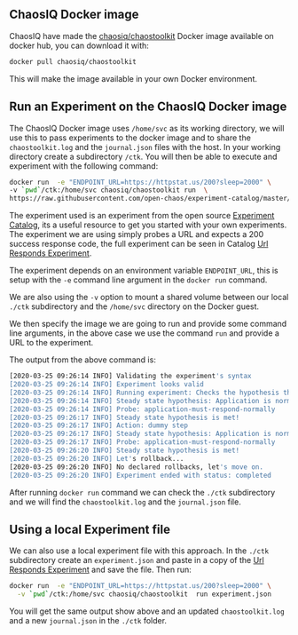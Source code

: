 
## ChaosIQ Docker image

ChaosIQ have made the  [chaosiq/chaostoolkit](https://hub.docker.com/r/chaosiq/chaostoolkit) Docker image available on docker hub, you can download it with:

```bash
docker pull chaosiq/chaostoolkit
```

This will make the image available in your own Docker environment.


## Run an Experiment on the ChaosIQ Docker image

The ChaosIQ Docker image uses ```/home/svc``` as its working directory, we will use this to pass experiments to the docker image and to share the ```chaostoolkit.log``` and the ```journal.json``` files with the host. In your working directory create a subdirectory ```/ctk```. You will then be able to execute and experiment with the following command:

```bash
docker run  -e "ENDPOINT_URL=https://httpstat.us/200?sleep=2000" \
-v `pwd`/ctk:/home/svc chaosiq/chaostoolkit run  \
https://raw.githubusercontent.com/open-chaos/experiment-catalog/master/local/url-responds/url-responds.json
```
The experiment used is an experiment from the open source [Experiment Catalog][ExperimentCatalog], its a useful resource to get you started with your own experiments. The experiment we are using simply probes a URL and expects a 200 success response code, the full experiment can be seen in Catalog [Url Responds Experiment][UrlResponds].


The experiment depends on an environment variable ```ENDPOINT_URL```, this is setup with the ```-e``` command line argument in the ```docker run``` command.

We are also using the ```-v``` option to mount a shared volume between our local ```./ctk``` subdirectory and the ```/home/svc``` directory on the Docker guest.

We then specify the image we are going to run and provide some command line arguments, in the above case we use the command ```run``` and provide a URL to the experiment.

The output from the above command is:

```bash
[2020-03-25 09:26:14 INFO] Validating the experiment's syntax
[2020-03-25 09:26:14 INFO] Experiment looks valid
[2020-03-25 09:26:14 INFO] Running experiment: Checks the hypothesis that a URL responds with a 200 status
[2020-03-25 09:26:14 INFO] Steady state hypothesis: Application is normal
[2020-03-25 09:26:14 INFO] Probe: application-must-respond-normally
[2020-03-25 09:26:17 INFO] Steady state hypothesis is met!
[2020-03-25 09:26:17 INFO] Action: dummy step
[2020-03-25 09:26:17 INFO] Steady state hypothesis: Application is normal
[2020-03-25 09:26:17 INFO] Probe: application-must-respond-normally
[2020-03-25 09:26:20 INFO] Steady state hypothesis is met!
[2020-03-25 09:26:20 INFO] Let's rollback...
[2020-03-25 09:26:20 INFO] No declared rollbacks, let's move on.
[2020-03-25 09:26:20 INFO] Experiment ended with status: completed
```

After running ```docker run``` command we can check the ```./ctk``` subdirectory and we will find the ```chaostoolkit.log``` and the ```journal.json``` file.

## Using a local Experiment file

We can also use a local experiment file with this approach. In the ```./ctk``` subdirectory create an ```experiment.json``` and paste in a copy of the [Url Responds Experiment][UrlRespondsRaw] and save the file. Then run:

```bash
docker run  -e "ENDPOINT_URL=https://httpstat.us/200?sleep=2000" \
  -v `pwd`/ctk:/home/svc chaosiq/chaostoolkit  run experiment.json
```

You will get the same output show above and an updated ```chaostoolkit.log``` and a new ```journal.json``` in the ```./ctk``` folder.


[UrlResponds]: https://github.com/open-chaos/experiment-catalog/tree/master/local/url-responds
[UrlRespondsRaw]: https://raw.githubusercontent.com/open-chaos/experiment-catalog/master/local/url-responds/url-responds.json
[ExperimentCatalog]: https://github.com/open-chaos/experiment-catalog